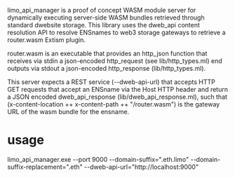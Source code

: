 limo_api_manager is a proof of concept WASM module server for dynamically executing server-side WASM bundles retrieved through standard dwebsite storage. This library uses the dweb_api content resolution API to resolve ENSnames to web3 storage gateways to retrieve a router.wasm Extism plugin.

router.wasm is an executable that provides an http_json function that receives via stdin a json-encoded http_request (see lib/http_types.ml) end outputs via stdout a json-encoded http_response (lib/http_types.ml).

This server expects a REST service (--dweb-api-url) that accepts HTTP GET requests that accept an ENSname via the Host HTTP header and return a JSON encoded dweb_api_response (lib/dweb_api_response.ml), such that (x-content-location ++ x-content-path ++ "/router.wasm") is the gateway URL of the wasm bundle for the ensname.

# usage

limo_api_manager.exe --port 9000 --domain-suffix=".eth.limo" --domain-suffix-replacement=".eth" --dweb-api-url="http://localhost:9000"